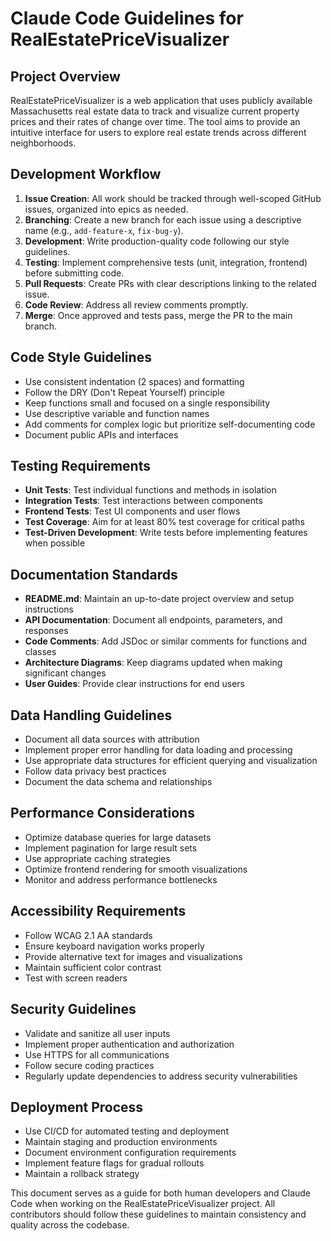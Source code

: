 # Claude Code Guidelines for RealEstatePriceVisualizer

## Project Overview
RealEstatePriceVisualizer is a web application that uses publicly available Massachusetts real estate data to track and visualize current property prices and their rates of change over time. The tool aims to provide an intuitive interface for users to explore real estate trends across different neighborhoods.

## Development Workflow
1. **Issue Creation**: All work should be tracked through well-scoped GitHub issues, organized into epics as needed.
2. **Branching**: Create a new branch for each issue using a descriptive name (e.g., `add-feature-x`, `fix-bug-y`).
3. **Development**: Write production-quality code following our style guidelines.
4. **Testing**: Implement comprehensive tests (unit, integration, frontend) before submitting code.
5. **Pull Requests**: Create PRs with clear descriptions linking to the related issue.
6. **Code Review**: Address all review comments promptly.
7. **Merge**: Once approved and tests pass, merge the PR to the main branch.

## Code Style Guidelines
- Use consistent indentation (2 spaces) and formatting
- Follow the DRY (Don't Repeat Yourself) principle
- Keep functions small and focused on a single responsibility
- Use descriptive variable and function names
- Add comments for complex logic but prioritize self-documenting code
- Document public APIs and interfaces

## Testing Requirements
- **Unit Tests**: Test individual functions and methods in isolation
- **Integration Tests**: Test interactions between components
- **Frontend Tests**: Test UI components and user flows
- **Test Coverage**: Aim for at least 80% test coverage for critical paths
- **Test-Driven Development**: Write tests before implementing features when possible

## Documentation Standards
- **README.md**: Maintain an up-to-date project overview and setup instructions
- **API Documentation**: Document all endpoints, parameters, and responses
- **Code Comments**: Add JSDoc or similar comments for functions and classes
- **Architecture Diagrams**: Keep diagrams updated when making significant changes
- **User Guides**: Provide clear instructions for end users

## Data Handling Guidelines
- Document all data sources with attribution
- Implement proper error handling for data loading and processing
- Use appropriate data structures for efficient querying and visualization
- Follow data privacy best practices
- Document the data schema and relationships

## Performance Considerations
- Optimize database queries for large datasets
- Implement pagination for large result sets
- Use appropriate caching strategies
- Optimize frontend rendering for smooth visualizations
- Monitor and address performance bottlenecks

## Accessibility Requirements
- Follow WCAG 2.1 AA standards
- Ensure keyboard navigation works properly
- Provide alternative text for images and visualizations
- Maintain sufficient color contrast
- Test with screen readers

## Security Guidelines
- Validate and sanitize all user inputs
- Implement proper authentication and authorization
- Use HTTPS for all communications
- Follow secure coding practices
- Regularly update dependencies to address security vulnerabilities

## Deployment Process
- Use CI/CD for automated testing and deployment
- Maintain staging and production environments
- Document environment configuration requirements
- Implement feature flags for gradual rollouts
- Maintain a rollback strategy

This document serves as a guide for both human developers and Claude Code when working on the RealEstatePriceVisualizer project. All contributors should follow these guidelines to maintain consistency and quality across the codebase.